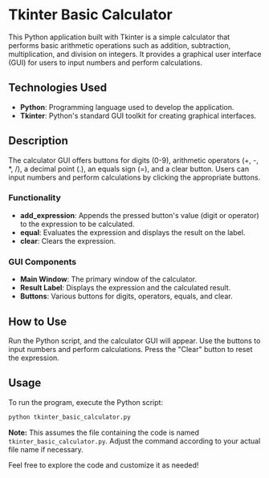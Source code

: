 # Tkinter Basic Calculator

This Python application built with Tkinter is a simple calculator that performs basic arithmetic operations such as addition, subtraction, multiplication, and division on integers. It provides a graphical user interface (GUI) for users to input numbers and perform calculations.

## Technologies Used

- **Python**: Programming language used to develop the application.
- **Tkinter**: Python's standard GUI toolkit for creating graphical interfaces.

## Description

The calculator GUI offers buttons for digits (0-9), arithmetic operators (+, -, *, /), a decimal point (.), an equals sign (=), and a clear button. Users can input numbers and perform calculations by clicking the appropriate buttons.

### Functionality

- **add_expression**: Appends the pressed button's value (digit or operator) to the expression to be calculated.
- **equal**: Evaluates the expression and displays the result on the label.
- **clear**: Clears the expression.

### GUI Components

- **Main Window**: The primary window of the calculator.
- **Result Label**: Displays the expression and the calculated result.
- **Buttons**: Various buttons for digits, operators, equals, and clear.

## How to Use

Run the Python script, and the calculator GUI will appear. Use the buttons to input numbers and perform calculations. Press the "Clear" button to reset the expression.

## Usage

To run the program, execute the Python script:

```bash
python tkinter_basic_calculator.py
```

**Note:** This assumes the file containing the code is named `tkinter_basic_calculator.py`. Adjust the command according to your actual file name if necessary.

Feel free to explore the code and customize it as needed!
